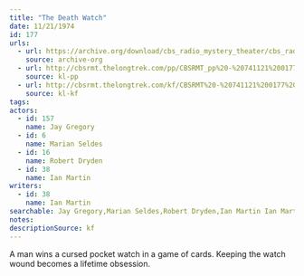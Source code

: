 ```yaml
---
title: "The Death Watch"
date: 11/21/1974
id: 177
urls: 
  - url: https://archive.org/download/cbs_radio_mystery_theater/cbs_radio_mystery_theater-0151-0200.zip/cbs_radio_mystery_theater-0151-0200%2Fcbsrmt_0177_the_death_watch.mp3
    source: archive-org
  - url: http://cbsrmt.thelongtrek.com/pp/CBSRMT_pp%20-%20741121%200177%20The%20Death%20Watch.mp3
    source: kl-pp
  - url: http://cbsrmt.thelongtrek.com/kf/CBSRMT%20-%20741121%200177%20The%20Death%20Watch_kf.mp3
    source: kl-kf
tags: 
actors:  
  - id: 157
    name: Jay Gregory  
  - id: 6
    name: Marian Seldes  
  - id: 16
    name: Robert Dryden  
  - id: 38
    name: Ian Martin
writers:  
  - id: 38
    name: Ian Martin
searchable: Jay Gregory,Marian Seldes,Robert Dryden,Ian Martin Ian Martin
notes: 
descriptionSource: kf
---
```

A man wins a cursed pocket watch in a game of cards. Keeping the watch wound becomes a lifetime obsession.